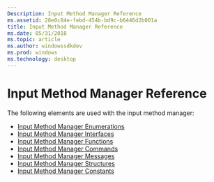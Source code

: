 ```yaml
---
Description: Input Method Manager Reference
ms.assetid: 28e0c84e-febd-454b-bd9c-b6446d2b001a
title: Input Method Manager Reference
ms.date: 05/31/2018
ms.topic: article
ms.author: windowssdkdev
ms.prod: windows
ms.technology: desktop
---
```


# Input Method Manager Reference

The following elements are used with the input method manager:

-   [Input Method Manager Enumerations](input-method-manager-enumerations.md)
-   [Input Method Manager Interfaces](input-method-manager-interfaces.md)
-   [Input Method Manager Functions](input-method-manager-functions.md)
-   [Input Method Manager Commands](input-method-manager-commands.md)
-   [Input Method Manager Messages](input-method-manager-messages.md)
-   [Input Method Manager Structures](input-method-manager-structures.md)
-   [Input Method Manager Constants](input-method-manager-constants.md)

 

 



